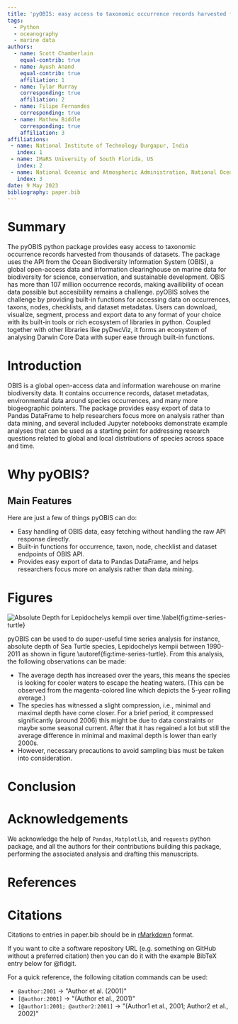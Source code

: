 ```yaml
---
title: 'pyOBIS: easy access to taxonomic occurrence records harvested from thousands of datasets'
tags:
  - Python
  - oceanography
  - marine data
authors:
  - name: Scott Chamberlain
    equal-contrib: true
  - name: Ayush Anand
    equal-contrib: true
    affiliation: 1
  - name: Tylar Murray
    corresponding: true
    affiliation: 2
  - name: Filipe Fernandes
    corresponding: true
  - name: Mathew Biddle
    corresponding: true
    affiliation: 3
affiliations:
 - name: National Institute of Technology Durgapur, India
   index: 1
 - name: IMaRS University of South Florida, US
   index: 2
 - name: National Oceanic and Atmospheric Administration, National Ocean Service, Integrated Ocean Observing System, US
   index: 3
date: 9 May 2023
bibliography: paper.bib
---
```


# Summary
The pyOBIS python package provides easy access to taxonomic occurrence records harvested from thousands of datasets.
The package uses the API from the Ocean Biodiversity Information System (OBIS),
a global open-access data and information clearinghouse on marine data for biodiversity for science, conservation,
and sustainable development.
OBIS has more than 107 million occurrence records, making availibility of ocean data possible but accesibility remains a challenge.
pyOBIS solves the challenge by providing built-in functions for accessing data on occurrences, taxons, nodes, checklists, and dataset metadatas. 
Users can download, visualize, segment, process and export data to any format of your choice with its built-in tools or rich ecosystem of libraries in python.
Coupled together with other libraries like pyDwcViz,
it forms an ecosystem of analysing Darwin Core Data with super ease through built-in functions.

# Introduction
OBIS is a global open-access data and information warehouse on marine biodiversity data.
It contains occurrence records, dataset metadatas, environmental data around species occurrences,
and many more biogeographic pointers.
The package provides easy export of data to Pandas DataFrame to help researchers focus more on analysis rather than data mining,
and several included Jupyter notebooks demonstrate example analyses that can be used as a starting point for addressing research questions related to global and local distributions of species across space and time.


# Why pyOBIS?

## Main Features
Here are just a few of things pyOBIS can do:
* Easy handling of OBIS data, easy fetching without handling the raw API response directly.
* Built-in functions for occurrence, taxon, node, checklist and dataset endpoints of OBIS API.
* Provides easy export of data to Pandas DataFrame, and helps researchers focus more on analysis rather than data mining.

# Figures
![Absolute Depth for Lepidochelys kempii over time.\label{fig:time-series-turtle}](https://github.com/ayushanand18/pyobis/assets/36472216/b6e66f31-7bbd-49c9-8186-3ab1a58e57c0)

pyOBIS can be used to do super-useful time series analysis for instance, absolute depth of Sea Turtle species, Lepidochelys kempii between 1990-2011 as shown in figure \autoref{fig:time-series-turtle}. From this analysis, the following observations can be made:
* The average depth has increased over the years, this means the species is looking for cooler waters to escape the heating waters. (This can be observed from the magenta-colored line which depicts the 5-year rolling average.)
* The species has witnessed a slight compression, i.e., minimal and maximal depth have come closer. For a brief period, it compressed significantly (around 2006) this might be due to data constraints or maybe some seasonal current. After that it has regained a lot but still the average difference in minimal and maximal depth is lower than early 2000s.
* However, necessary precautions to avoid sampling bias must be taken into consideration.

# Conclusion


# Acknowledgements
We acknowledge the help of `Pandas`, `Matplotlib`, and `requests` python package, and all the authors for their contributions building this package, performing the associated analysis and drafting this manuscripts.

# References

# Citations
Citations to entries in paper.bib should be in
[rMarkdown](http://rmarkdown.rstudio.com/authoring_bibliographies_and_citations.html)
format.

If you want to cite a software repository URL (e.g. something on GitHub without a preferred
citation) then you can do it with the example BibTeX entry below for @fidgit.

For a quick reference, the following citation commands can be used:
- `@author:2001`  ->  "Author et al. (2001)"
- `[@author:2001]` -> "(Author et al., 2001)"
- `[@author1:2001; @author2:2001]` -> "(Author1 et al., 2001; Author2 et al., 2002)"